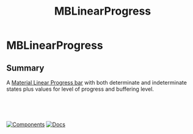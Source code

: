 ﻿---
uid: C.MBLinearProgress
title: MBLinearProgress
---
# MBLinearProgress

## Summary

A [Material Linear Progress bar](https://github.com/material-components/material-components-web/tree/v7.0.0/packages/mdc-linear-progress#linear-progress) with both determinate and indeterminate states plus values for level of progress and buffering level.

&nbsp;

&nbsp;

[![Components](https://img.shields.io/static/v1?label=Components&message=Core&color=blue)](xref:A.CoreComponents)
[![Docs](https://img.shields.io/static/v1?label=API%20Documentation&message=MBLinearProgress&color=brightgreen)](xref:BlazorMdc.MBLinearProgress)
